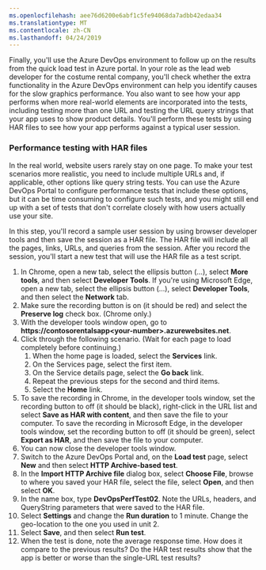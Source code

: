 ```yaml
---
ms.openlocfilehash: aee76d6200e6abf1c5fe94068da7adbb42edaa34
ms.translationtype: MT
ms.contentlocale: zh-CN
ms.lasthandoff: 04/24/2019
---
```

Finally, you'll use the Azure DevOps environment to follow up on the results from the quick load test in Azure portal. In your role as the lead web developer for the costume rental company, you'll check whether the extra functionality in the Azure DevOps environment can help you identify causes for the slow graphics performance. You also want to see how your app performs when more real-world elements are incorporated into the tests, including testing more than one URL and testing the URL query strings that your app uses to show product details. You'll perform these tests by using HAR files to see how your app performs against a typical user session.

### <a name="performance-testing-with-har-files"></a>Performance testing with HAR files

In the real world, website users rarely stay on one page. To make your test scenarios more realistic, you need to include multiple URLs and, if applicable, other options like query string tests. You can use the Azure DevOps Portal to configure performance tests that include these options, but it can be time consuming to configure such tests, and you might still end up with a set of tests that don't correlate closely with how users actually use your site.

In this step, you'll record a sample user session by using browser developer tools and then save the session as a HAR file. The HAR file will include all the pages, links, URLs, and queries from the session. After you record the session, you'll start a new test that will use the HAR file as a test script.

1. In Chrome, open a new tab, select the ellipsis button (...), select **More tools**, and then select **Developer Tools**. If you're using Microsoft Edge, open a new tab, select the ellipsis button (...), select **Developer Tools**, and then select the **Network** tab.
1. Make sure the recording button is on (it should be red) and select the **Preserve log** check box. (Chrome only.)
1. With the developer tools window open, go to **https&#58;//contosorentalsapp\<your-number>.azurewebsites.net**.
1. Click through the following scenario. (Wait for each page to load completely before continuing.)
   1. When the home page is loaded, select the **Services** link.
   1. On the Services page, select the first item.
   1. On the Service details page, select the **Go back** link.
   1. Repeat the previous steps for the second and third items.
   1. Select the **Home** link.
1. To save the recording in Chrome, in the developer tools window, set the recording button to off (it should be black), right-click in the URL list and select **Save as HAR with content**, and then save the file to your computer. To save the recording in Microsoft Edge, in the developer tools window, set the recording button to off (it should be green), select **Export as HAR**, and then save the file to your computer.
1. You can now close the developer tools window.
1. Switch to the Azure DevOps Portal and, on the **Load test** page, select **New** and then select **HTTP Archive-based test**.
1. In the **Import HTTP Archive file** dialog box, select **Choose File**, browse to where you saved your HAR file, select the file, select **Open**, and then select **OK**.
1. In the name box, type **DevOpsPerfTest02**. Note the URLs, headers, and QueryString parameters that were saved to the HAR file.
1. Select **Settings** and change the **Run duration** to 1 minute. Change the geo-location to the one you used in unit 2.
1. Select **Save**, and then select **Run test**.
1. When the test is done, note the average response time. How does it compare to the previous results? Do the HAR test results show that the app is better or worse than the single-URL test results?
